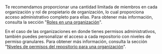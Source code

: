 Te recomendamos proporcionar una cantidad limitada de miembros en cada organización y rol de propietario de organización, lo cual proporciona acceso administrativo completo para ellas. Para obtener más información, consulta la sección "[Roles en una organización](/organizations/managing-peoples-access-to-your-organization-with-roles/roles-in-an-organization)".

En el caso de las organizaciones en donde tienes permisos administrativos, también puedes personalizar el acceso a cada repositorio con niveles de permiso granulares. Para obtener más información, consulta la sección "[Niveles de permisos del repositorio para una organización](/organizations/managing-access-to-your-organizations-repositories/repository-permission-levels-for-an-organization)".
